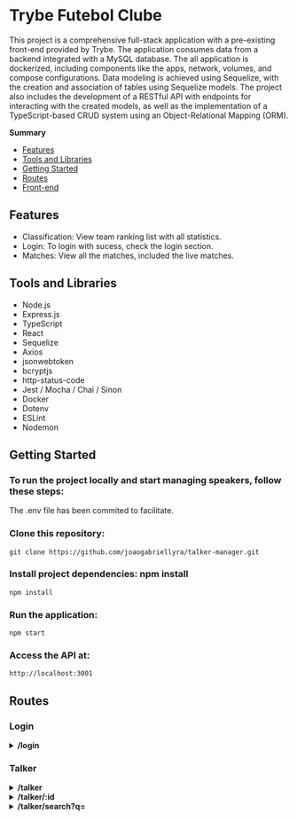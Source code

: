 # Trybe Futebol Clube
This project is a comprehensive full-stack application with a pre-existing front-end provided by Trybe. The application consumes data from a backend integrated with a MySQL database. The all application is dockerized, including components like the apps, network, volumes, and compose configurations. Data modeling is achieved using Sequelize, with the creation and association of tables using Sequelize models. The project also includes the development of a RESTful API with endpoints for interacting with the created models, as well as the implementation of a TypeScript-based CRUD system using an Object-Relational Mapping (ORM).

**Summary**
- [Features](#features)
- [Tools and Libraries](#tools-and-libraries)
- [Getting Started](#getting-started)
- [Routes](#routes)
- [Front-end](#front-end)

## Features
* Classification: View team ranking list with all statistics.
* Login: To login with sucess, check the login section.
* Matches: View all the matches, included the live matches.

## Tools and Libraries
* Node.js
* Express.js
* TypeScript
* React
* Sequelize
* Axios
* jsonwebtoken
* bcryptjs
* http-status-code
* Jest / Mocha / Chai / Sinon
* Docker
* Dotenv
* ESLint
* Nodemon

## Getting Started
### To run the project locally and start managing speakers, follow these steps:
The .env file has been commited to facilitate.

### Clone this repository:
```
git clone https://github.com/joaogabriellyra/talker-manager.git
```
### Install project dependencies: npm install
```
npm install
```
### Run the application:
```
npm start
```
### Access the API at:
```
http://localhost:3001
```

## Routes
### Login
<details>
<summary><b>/login</b></summary>
<br />

- POST: Retrieve a token for authorization to use the talker route:
```
{
  "email": "jgabriellyra@gmail.com",
  "password": "12345678"
}
```
![login](https://i.ibb.co/Vqbvgjy/Captura-de-tela-de-2023-09-28-02-30-31.png)
</details>

### Talker
<details>
<summary><b>/talker</b></summary>
<br />

- GET: Retrieve a list of all talkers.:
```
[
  {
    "name": "Henrique Albuquerque",
    "age": 62,
    "id": 1,
    "talk": {
      "watchedAt": "23/10/2020",
      "rate": 5
    }
  },
  {
    "name": "Heloísa Albuquerque",
    "age": 67,
    "id": 2,
    "talk": {
      "watchedAt": "23/10/2020",
      "rate": 5
    }
  },
  {
    "name": "Ricardo Xavier Filho",
    "age": 33,
    "id": 3,
    "talk": {
      "watchedAt": "23/10/2020",
      "rate": 5
    }
  },
  {
    "name": "Marcos Costa",
    "age": 24,
    "id": 4,
    "talk": {
      "watchedAt": "23/10/2020",
      "rate": 5
    }
  }
]
```

- POST: Register a new talker.
```
  {
    "name": "Gaules",
    "age": 39,
    "talk": {
      "watchedAt": "28/09/2023",
      "rate": 5
    }
  }
```
![Gaules](https://i.ibb.co/F0KKXXp/Captura-de-tela-de-2023-09-28-02-59-22.png)
</details>
<details>
<summary><b>/talker/:id</b></summary>
<br />

- GET: Retrieve a specific talker by ID.
```
{
  "name": "Henrique Albuquerque",
  "age": 62,
  "id": 1,
  "talk": {
    "watchedAt": "23/10/2020",
    "rate": 5
  }
}
```


- PUT: Update an existing talker by ID.
  - It expects a JSON object to be passed to the request and the token.

![New talker](https://i.ibb.co/jHscQv5/Captura-de-tela-de-2023-09-28-02-32-30.png)
![New talker](https://i.ibb.co/DfrdMWN/Captura-de-tela-de-2023-09-28-02-32-15.png)
- DELETE: Delete a talker by ID.
</details>

<details>
<summary><b>/talker/search?q=</b></summary>
<br />

- GET: /talker/search/:query: Search for talkers based on a query.

```
http://localhost:3001/talker/search?q=Clóvis
```
![Talker query](https://i.ibb.co/FX1sjNh/Captura-de-tela-de-2023-09-28-02-53-12.png)
</details>
